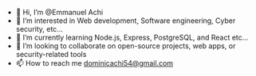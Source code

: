 - 👋 Hi, I’m @Emmanuel Achi
- 👀 I’m interested in Web development, Software engineering, Cyber security, etc...
- 🌱 I’m currently learning Node.js, Express, PostgreSQL, and React etc...
- 💞️ I’m looking to collaborate on open-source projects, web apps, or security-related tools
- 📫 How to reach me dominicachi54@gmail.com

<!---
Emmanuel-Achi/Emmanuel-Achi is a ✨ special ✨ repository because its `README.md` (this file) appears on your GitHub profile.
You can click the Preview link to take a look at your changes.
--->
